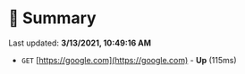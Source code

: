 # 📖 Summary
Last updated: **3/13/2021, 10:49:16 AM**

- `GET` [https://google.com](https://google.com) - **Up** (115ms)
